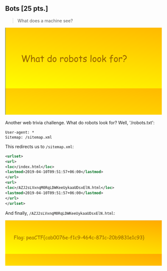 ## Bots \[25 pts.\]
> What does a machine see?

![First page](img/Bots-1.png)

Another web trivia challenge. What do robots look for?
Well, '/robots.txt':
```
User-agent: *
Sitemap: /sitemap.xml
```

This redirects us to `/sitemap.xml`:
```xml
<urlset>
<url>
<loc>/index.html</loc>
<lastmod>2019-04-10T09:51:57+06:00</lastmod>
</url>
<url>
<loc>/AZJ2sLVxnqM0RqLDWKeeUykaaUDsxElN.html</loc>
<lastmod>2019-04-10T09:51:57+06:00</lastmod>
</url>
</urlset>
```

And finally, `/AZJ2sLVxnqM0RqLDWKeeUykaaUDsxElN.html`:

![Flag](img/Bots-2.png)
